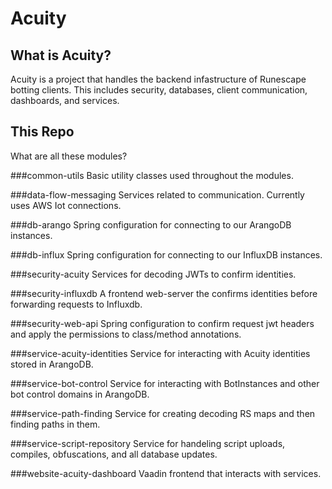 # Acuity

## What is Acuity?
Acuity is a project that handles the backend infastructure of Runescape botting clients. This includes security, databases, client communication, dashboards, and services.

## This Repo
What are all these modules?

###common-utils
Basic utility classes used throughout the modules.

###data-flow-messaging
Services related to communication. Currently uses AWS Iot connections.

###db-arango
Spring configuration for connecting to our ArangoDB instances.

###db-influx
Spring configuration for connecting to our InfluxDB instances.

###security-acuity
Services for decoding JWTs to confirm identities.

###security-influxdb
A frontend web-server the confirms identities before forwarding requests to Influxdb.

###security-web-api
Spring configuration to confirm request jwt headers and apply the permissions to class/method annotations.

###service-acuity-identities
Service for interacting with Acuity identities stored in ArangoDB.

###service-bot-control
Service for interacting with BotInstances and other bot control domains in ArangoDB.

###service-path-finding
Service for creating decoding RS maps and then finding paths in them.

###service-script-repository
Service for handeling script uploads, compiles, obfuscations, and all database updates.

###website-acuity-dashboard
Vaadin frontend that interacts with services.